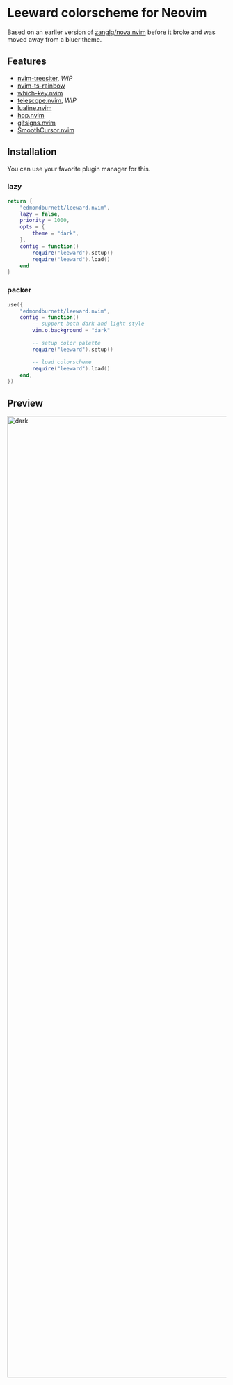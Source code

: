 # Leeward colorscheme for Neovim

Based on an earlier version of [zanglg/nova.nvim](https://github.com/zanglg/nova.nvim) before it broke and was moved away from a bluer
theme.

## Features

- [nvim-treesiter](https://github.com/nvim-treesitter/nvim-treesitter), *WIP*
- [nvim-ts-rainbow](https://github.com/p00f/nvim-ts-rainbow)
- [which-key.nvim](https://github.com/folke/which-key.nvim)
- [telescope.nvim](https://github.com/nvim-telescope/telescope.nvim), *WIP*
- [lualine.nvim](https://github.com/nvim-lualine/lualine.nvim)
- [hop.nvim](https://github.com/phaazon/hop.nvim)
- [gitsigns.nvim](https://github.com/lewis6991/gitsigns.nvim)
- [SmoothCursor.nvim](https://github.com/gen740/SmoothCursor.nvim)

## Installation

You can use your favorite plugin manager for this.

### lazy

```lua
return {
    "edmondburnett/leeward.nvim",
    lazy = false,
    priority = 1000,
    opts = {
        theme = "dark",
    },
    config = function()
        require("leeward").setup()
        require("leeward").load()
    end
}
```

### packer

```lua
use({
    "edmondburnett/leeward.nvim",
    config = function()
        -- support both dark and light style
        vim.o.background = "dark"

        -- setup color palette
        require("leeward").setup()

        -- load colorscheme
        require("leeward").load()
    end,
})
```

## Preview

<img width="2209" alt="dark" src="https://user-images.githubusercontent.com/4172061/190657325-be88e26f-907a-434d-a5f1-af7634e335ed.png">
